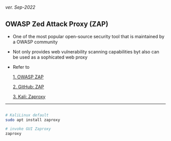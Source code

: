 <h6>ver. Sep-2022</h6>
<h2> OWASP Zed Attack Proxy (ZAP)</h2>

-   One of the most popular open-source security tool that is maintained by a OWASP community
-   Not only provides web vulnerability scanning capabilities byt also can be used as a sophicated web proxy
-   Refer to

    [1. OWASP ZAP](https://www.zaproxy.org/)

    [2. GitHub: ZAP](https://github.com/zaproxy)

    [3. Kali: Zaproxy](https://www.kali.org/tools/zaproxy/)

---

```sh

# KaliLinux default
sudo apt install zaproxy

# invoke GUI Zaproxy
zaproxy

```
